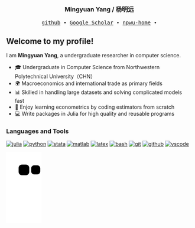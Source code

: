 <h3 align="center"> Mingyuan Yang / 杨明远</h3>

<p align="center">
  <samp>
    <a href="https://github.com/PeterJeremiah">github</a> ∙
    <a href="https://scholar.google.com.hk/citations?user=W_BeOckAAAAJ&hl=zh-CN">Google Scholar</a> ∙
    <a href="https://npu-home.github.io/home/">npwu-home</a> ∙ 
  </samp>
</p>


## Welcome to my profile!

I am **Mingyuan Yang**, a undergraduate researcher in computer science.

- 🎓 Undergraduate in Computer Science from Northwestern Polytechnical University（CHN）  
- 🌍 Macroeconomics and international trade as primary fields  
- 📊 Skilled in handling large datasets and solving complicated models fast  
- 📘 Enjoy learning econometrics by coding estimators from scratch  
- 💻 Write packages in Julia for high quality and reusable programs  

### Languages and Tools

[![julia][julia-img]][julia-url]
[![python][python-img]][python-url]
[![stata][stata-img]][stata-url]
[![matlab][matlab-img]][matlab-url]
[![latex][latex-img]][latex-url]
[![bash][bash-img]][bash-url]
[![git][git-img]][git-url]
[![github][github-img]][github-url]
[![vscode][vscode-img]][vscode-url]

[julia-img]: https://img.shields.io/badge/-Julia-9558B2?style=for-the-badge&logo=Julia&logoColor=white
[julia-url]: https://julialang.org

[python-img]: https://img.shields.io/badge/-Python-3776AB?style=for-the-badge&logo=Python&logoColor=white
[python-url]: https://www.python.org

[stata-img]: https://img.shields.io/badge/-Stata-3F54A3?style=for-the-badge
[stata-url]: https://www.stata.com

[matlab-img]: https://img.shields.io/badge/-Matlab-orange?style=for-the-badge
[matlab-url]: https://www.mathworks.com/products/matlab.html

[latex-img]: https://img.shields.io/badge/-LaTeX-008080?style=for-the-badge&logo=LaTeX&logoColor=white
[latex-url]: https://tug.org

[bash-img]: https://img.shields.io/badge/-Bash-4EAA25?style=for-the-badge&logo=GNU-Bash&logoColor=white
[bash-url]: https://www.gnu.org/software/bash

[git-img]: https://img.shields.io/badge/-Git-F05032?style=for-the-badge&logo=Git&logoColor=white
[git-url]: https://git-scm.com

[github-img]: https://img.shields.io/badge/-Github-181717?style=for-the-badge&logo=GitHub&logoColor=white
[github-url]: https://github.com

[vscode-img]: https://img.shields.io/badge/-VS%20Code-007ACC?style=for-the-badge&logo=VisualStudioCode&logoColor=white
[vscode-url]: https://code.visualstudio.com


![暗色](https://raw.githubusercontent.com/zhoufanglu/githubSNK/df18a4a2fb544d5fc0e692f98c3436e9dccaa547/github-contribution-grid-snake.svg#gh-dark-mode-only)



<!-- 
My Projects:

- documentation for [manim](https://github.com/3b1b/manim)
- [manim_projects](https://github.com/TonyCrane/manim_projects): my videos made by manim
- [OI](https://github.com/TonyCrane/OI): my codes of studying Olympiad in Informatics
- [manim_sandbox](https://github.com/manim-kindergarten/manim_sandbox): some utils of manim
- [manim_document_zh](https://github.com/manim-kindergarten/manim_document_zh): a chinese document of manim
- [manim_action_renderer](https://github.com/manim-kindergarten/manim_action_renderer): a GitHub action to render manim videos -->

<!--
**PeterJeremiah/PeterJeremiah** is a ✨ _special_ ✨ repository because its `README.md` (this file) appears on your GitHub profile.

Here are some ideas to get you started:

- 🔭 I’m currently working on ...
- 🌱 I’m currently learning ...
- 👯 I’m looking to collaborate on ...
- 🤔 I’m looking for help with ...
- 💬 Ask me about ...
- 📫 How to reach me: ...
- 😄 Pronouns: ...
- ⚡ Fun fact: ...
-->
